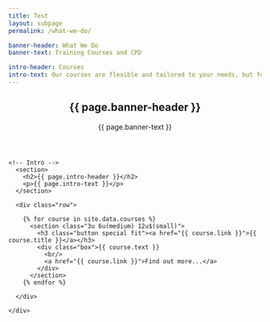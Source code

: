 ```yaml
---
title: Test
layout: subpage
permalink: /what-we-do/

banner-header: What We Do
banner-text: Training Courses and CPD

intro-header: Courses
intro-text: Our courses are flexible and tailored to your needs, but for guidance we have provided some example ideas below. The availability of each course in terms of appropriate level is listed inside the course description.
---
```


<!-- Main -->
  <section id="main" class="wrapper">
    <div class="inner">
      <header class="align-center">
        <h2>{{ page.banner-header }}</h2>
        <p>{{ page.banner-text }}</p>
      </header>

    <!-- Intro -->
      <section>
        <h2>{{ page.intro-header }}</h2>
        <p>{{ page.intro-text }}</p>
      </section>

      <div class="row">

        {% for course in site.data.courses %}
          <section class="3u 6u(medium) 12u$(small)">
            <h3 class="button special fit"><a href="{{ course.link }}">{{ course.title }}</a></h3>
            <div class="box">{{ course.text }}
              <br/>
              <a href="{{ course.link }}">Find out more...</a>
            </div>
          </section>
        {% endfor %}

      </div>

    </div>
  </section>
